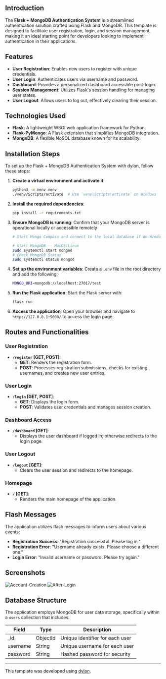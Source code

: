 ## Introduction
The **Flask + MongoDB Authentication System** is a streamlined authentication solution crafted using Flask and MongoDB. This template is designed to facilitate user registration, login, and session management, making it an ideal starting point for developers looking to implement authentication in their applications.

## Features
- **User Registration**: Enables new users to register with unique credentials.
- **User Login**: Authenticates users via username and password.
- **Dashboard**: Provides a personalized dashboard accessible post-login.
- **Session Management**: Utilizes Flask's session handling for managing user states.
- **User Logout**: Allows users to log out, effectively clearing their session.

## Technologies Used
- **Flask**: A lightweight WSGI web application framework for Python.
- **Flask-PyMongo**: A Flask extension that simplifies MongoDB integration.
- **MongoDB**: A flexible NoSQL database known for its scalability.

## Installation Steps
To set up the Flask + MongoDB Authentication System with dylon, follow these steps:

1. **Create a virtual environment and activate it**:
   ```bash
   python3 -m venv venv
   ./venv/Scripts/activate  # Use `venv\Scripts\activate` on Windows
   ```
2. **Install the required dependencies**:
   ```bash
   pip install -r requirements.txt
   ```
3. **Ensure MongoDB is running**:
   Confirm that your MongoDB server is operational locally or accessible remotely
   ```bash
   # Start Mongo Compass and connect to the local database if on Windows

   # Start MongoDB -- MacOS/Linux
   sudo systemctl start mongod
   # Check MongoDB Status
   sudo systemctl status mongod
   ```
4. **Set up the environment variables**:
   Create a `.env` file in the root directory and add the following:
   ```bash
   MONGO_URI=mongodb://localhost:27017/test
   ```
5. **Run the Flask application**:
   Start the Flask server with:
   ```bash
   flask run
   ```
6. **Access the application**:
   Open your browser and navigate to `http://127.0.0.1:5000/` to access the login page.


## Routes and Functionalities

### User Registration
- **`/register` [GET, POST]**:
  - **GET**: Renders the registration form.
  - **POST**: Processes registration submissions, checks for existing usernames, and creates new user entries.

### User Login
- **`/login` [GET, POST]**:
  - **GET**: Displays the login form.
  - **POST**: Validates user credentials and manages session creation.

### Dashboard Access
- **`/dashboard` [GET]**:
  - Displays the user dashboard if logged in; otherwise redirects to the login page.

### User Logout
- **`/logout` [GET]**:
  - Clears the user session and redirects to the homepage.

### Homepage
- **`/` [GET]**:
  - Renders the main homepage of the application.

## Flash Messages
The application utilizes flash messages to inform users about various events:

- **Registration Success**: "Registration successful. Please log in."
- **Registration Error**: "Username already exists. Please choose a different one."
- **Login Error**: "Invalid username or password. Please try again."

## Screenshots
![Account-Creation](https://github.com/user-attachments/assets/845c4c90-26c3-446f-9644-7e8001c52864)
![After-Login](https://github.com/user-attachments/assets/9b0e46b2-8938-477b-8520-03ef015afbd7)

## Database Structure
The application employs MongoDB for user data storage, specifically within a `users` collection that includes:

| Field       | Type      | Description                          |
|-------------|-----------|--------------------------------------|
| _id         | ObjectId  | Unique identifier for each user      |
| username    | String    | Unique username for each user        |
| password    | String    | Hashed password for security          |

---

This template was developed using [dylon](https://github.com/Abhishek-Mallick/dylon).